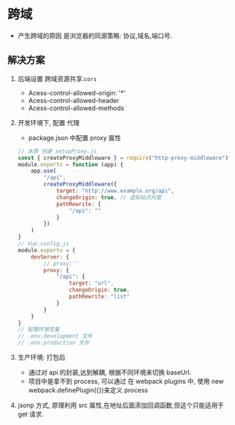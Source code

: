 # 跨域

-   产生跨域的原因 是浏览器的同源策略: 协议,域名,端口号.

## 解决方案

1. 后端设置 跨域资源共享:`cors`
    - Acess-control-allowed-origin: '\*'
    - Acess-control-allowed-header
    - Acess-control-allowed-methods
2. 开发环境下, 配置 代理

    - package.json 中配置 proxy 属性

    ```js
    // 本质 创建 setupProxy.js
    const { createProxyMiddleware } = require("http-proxy-middleware")
    module.exports = function (app) {
        app.use(
            "/api",
            createProxyMiddleware({
                target: "http://www.example.org/api",
                changeOrigin: true, // 虚拟站点托管
                pathRewrite: {
                    "/api": ""
                }
            })
        )
    }
    // Vue.config.js
    module.exports = {
        devServer: {
            // proxy:''
            proxy: {
                "/api": {
                    target: "url",
                    changeOrigin: true,
                    pathRewrite: "list"
                }
            }
        }
    }
    // 配置环境变量
    // .env.development 文件
    // .env.production 文件
    ```

3. 生产环境: 打包后
    - 通过对 api 的封装,达到解耦, 根据不同环境来切换 baseUrl.
    - 项目中是拿不到 process, 可以通过 在 webpack plugins 中, 使用 new webpack.definePlugin({})来定义 process
4. jsonp 方式, 原理利用 src 属性,在地址后面添加回调函数,但这个只能适用于 get 请求.
